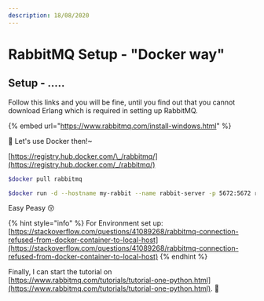```yaml
---
description: 18/08/2020
---
```


# RabbitMQ Setup - "Docker way"

## Setup - .....

Follow this links and you will be fine, until you find out that you cannot download Erlang which is required in setting up RabbitMQ. 

{% embed url="https://www.rabbitmq.com/install-windows.html" %}

🤬 Let's use Docker then!~ 

[https://registry.hub.docker.com/\_/rabbitmq/](https://registry.hub.docker.com/_/rabbitmq/)

```bash
$docker pull rabbitmq
```

```bash
$docker run -d --hostname my-rabbit --name rabbit-server -p 5672:5672 rabbitmq
```

Easy Peasy 😚 

{% hint style="info" %}
For Environment set up: [https://stackoverflow.com/questions/41089268/rabbitmq-connection-refused-from-docker-container-to-local-host](https://stackoverflow.com/questions/41089268/rabbitmq-connection-refused-from-docker-container-to-local-host)
{% endhint %}

Finally, I can start the tutorial on [https://www.rabbitmq.com/tutorials/tutorial-one-python.html](https://www.rabbitmq.com/tutorials/tutorial-one-python.html). 🥳 



